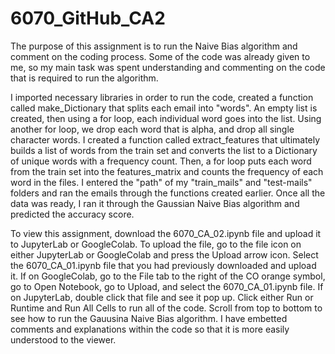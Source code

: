 # 6070_GitHub_CA2

The purpose of this assignment is to run the Naive Bias algorithm and comment on the coding process. Some of the code was already given to me, so my main task was spent understanding and commenting on the code that is required to run the algorithm. 

I imported necessary libraries in order to run the code, created a function called make_Dictionary that splits each email into "words". An empty list is created, then using a for loop, each individual word goes into the list. Using another for loop, we drop each word that is alpha, and drop all single character words. I created a function called extract_features that ultimately builds a list of words from the train set and converts the list to a Dictionary of unique words with a frequency count. Then, a for loop puts each word from the train set into the features_matrix and counts the frequency of each word in the files. I entered the "path" of my "train_mails" and "test-mails" folders and ran the emails through the functions created earlier. Once all the data was ready, I ran it through the Gaussian Naive Bias algorithm and predicted the accuracy score. 

To view this assignment, download the 6070_CA_02.ipynb file and upload it to JupyterLab or GoogleColab. To upload the file, go to the file icon on either JupyterLab or GoogleColab and press the Upload arrow icon. Select the 6070_CA_01.ipynb file that you had previously downloaded and upload it. If on GoogleColab, go to the File tab to the right of the CO orange symbol, go to Open Notebook, go to Upload, and select the 6070_CA_01.ipynb file. If on JupyterLab, double click that file and see it pop up. Click either Run or Runtime and Run All Cells to run all of the code. Scroll from top to bottom to see how to run the Gauusina Naive Bias algorithm. I have embetted comments and explanations within the code so that it is more easily understood to the viewer.
